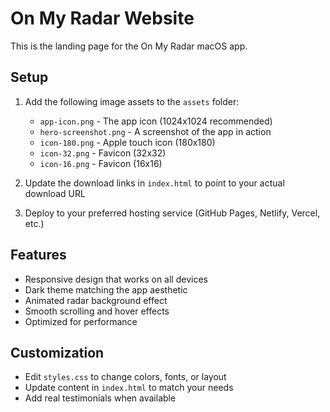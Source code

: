 # On My Radar Website

This is the landing page for the On My Radar macOS app.

## Setup

1. Add the following image assets to the `assets` folder:
   - `app-icon.png` - The app icon (1024x1024 recommended)
   - `hero-screenshot.png` - A screenshot of the app in action
   - `icon-180.png` - Apple touch icon (180x180)
   - `icon-32.png` - Favicon (32x32)
   - `icon-16.png` - Favicon (16x16)

2. Update the download links in `index.html` to point to your actual download URL

3. Deploy to your preferred hosting service (GitHub Pages, Netlify, Vercel, etc.)

## Features

- Responsive design that works on all devices
- Dark theme matching the app aesthetic
- Animated radar background effect
- Smooth scrolling and hover effects
- Optimized for performance

## Customization

- Edit `styles.css` to change colors, fonts, or layout
- Update content in `index.html` to match your needs
- Add real testimonials when available